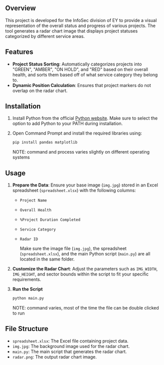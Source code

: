 ## Overview
This project is developed for the InfoSec division of EY to provide a visual representation of the overall status and progress of various projects. The tool generates a radar chart image that displays project statuses categorized by different service areas.

## Features
- **Project Status Sorting**: Automatically categorizes projects into "GREEN", "AMBER", "ON HOLD", and "RED" based on their overall health, and sorts them based off of what service category they belong to.
- **Dynamic Position Calculation**: Ensures that project markers do not overlap on the radar chart.

## Installation

1. Install Python from the official [Python website](https://www.python.org/downloads/). Make sure to select the option to add Python to your PATH during installation.
2. Open Command Prompt and install the required libraries using:

   ```bash
   pip install pandas matplotlib
   ```
   NOTE: command and process varies slightly on different operating systems

## Usage
1. **Prepare the Data**: Ensure your base image (`img.jpg`) stored in an Excel spreadsheet (`spreadsheet.xlsx`) with the following columns:
   - `Project Name`
   - `Overall Health`
   - `%Project Duration Completed`
   - `Service Category`
   - `Radar ID`

     Make sure the image file (`img.jpg`), the spreadsheet (`spreadsheet.xlsx`), and the main Python script (`main.py`) are all located in the same folder.

2. **Customize the Radar Chart**: Adjust the parameters such as `IMG_WIDTH`, `IMG_HEIGHT`, and sector bounds within the script to fit your specific requirements.

3. **Run the Script**
   ```bash
   python main.py
   ```
   NOTE: command varies, most of the time the file can be double clicked to run

## File Structure
- `spreadsheet.xlsx`: The Excel file containing project data.
- `img.jpg`: The background image used for the radar chart.
- `main.py`: The main script that generates the radar chart.
- `radar.png`: The output radar chart image.
